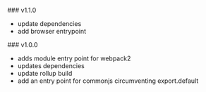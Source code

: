 ### v1.1.0
- update dependencies
- add browser entrypoint

### v1.0.0
- adds module entry point for webpack2
- updates dependencies
- update rollup build
- add an entry point for commonjs circumventing export.default
